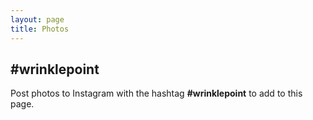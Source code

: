 ```yaml
---
layout: page
title: Photos
---
```

<!--
<script type="text/javascript" src="/js/instafeed.min.js"></script>

<script type="text/javascript">
    var feed = new Instafeed({
        get: 'tagged',
        tagName: 'awesome',
        clientId: 'd89f75fcfbb04ad9b2e4db491189db48'
    });
    feed.run();
</script>
<div id="instafeed"></div>
 -->
## #wrinklepoint
<span class="text-muted">Post photos to Instagram with the hashtag **#wrinklepoint** to add to this page.</span>

<style type="text/css">
  .referral,
  .feed-item.juicer.image-post  {
    display: none !important;
  }
</style>

<script src="https://assets.juicer.io/embed.js" type="text/javascript"></script>
<link href="https://assets.juicer.io/embed.css" media="all" rel="stylesheet" type="text/css" />
<ul class="juicer-feed" data-feed-id="wrinklepoint"><h1 class="referral"><a href="https://www.juicer.io">Powered by Juicer</a></h1></ul>
